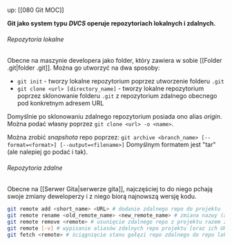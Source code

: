 up: [[080 Git MOC]]

**Git jako system typu _DVCS_ operuje repozytoriach lokalnych i zdalnych.** 

###### Repozytoria lokalne

Obecne na maszynie developera jako folder, który zawiera w sobie [[Folder .git|folder .git]]. Można go utworzyć na dwa sposoby:

- `git init` - tworzy lokalne repozytorium poprzez utworzenie folderu `.git`
- `git clone <url> [directory_name]` - tworzy lokalne repozytorium poprzez sklonowanie folderu `.git` z repozytorium zdalnego obecnego pod konkretnym adresem URL

Domyślnie po sklonowaniu zdalnego repozytorium posiada ono alias _origin_. Można podać własny poprzez `git clone <url> -o <name>`. 

Można zrobić _snapshota_ repo poprzez:
`git archive <branch_name> [--format=<format>] [--output=<filename>]`
Domyślnym formatem jest "tar" (ale nalepiej go podać i tak).

###### Repozytoria zdalne

Obecne na [[Serwer Gita|serwerze gita]], najczęściej to do niego pchają swoje zmiany deweloperzy i z niego biorą najnowszą wersję kodu.

```bash
git remote add <short_name> <URL> # dodanie zdalnego repo do projektu
git remote rename <old_remote_name> <new_remote_name> # zmiana nazwy (aliasu) zdalnego repo ORAZ WSZYSTKICH JEGO GAŁĘZI!
git remote remove <remote> # usunięcie zdalnego repo z projektu razem ze wszystkimi jego gałęziami i ustawieniami
git remote [-v] # wypisanie aliasów zdalnych repo projektu [oraz ich URL-i]
git fetch <remote> # ściągnięcie stanu gałęzi repo zdalnego do repo lokalnego
```





